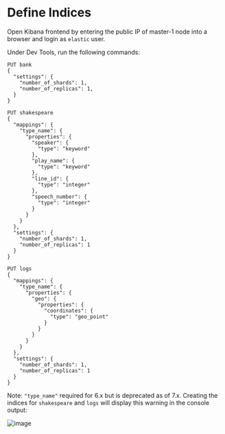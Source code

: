 # Define Indices
Open Kibana frontend by entering the public IP of master-1 node into a browser and login as `elastic` user.

Under Dev Tools, run the following commands:

```
PUT bank
{
  "settings": {
    "number_of_shards": 1,
    "number_of_replicas": 1,
  }
}
```
```
PUT shakespeare
{
  "mappings": {
    "type_name": {
      "properties": {
        "speaker": {
          "type": "keyword"
        },
        "play_name": {
          "type": "keyword"
        },
        "line_id": {
          "type": "integer"
        },
        "speech_number": {
          "type": "integer"
        }
      }
    }
  },
  "settings": {
    "number_of_shards": 1,
    "number_of_replicas": 1
  }
}
```
```
PUT logs
{
  "mappings": {
    "type_name": {
      "properties": {
        "geo": {
          "properties": {
            "coordinates": {
              "type": "geo_point"
            }
          }
        }
      }
    }
  },
  "settings": {
    "number_of_shards": 1,
    "number_of_replicas": 1
  }
}
```

Note: `"type_name"` required for 6.x but is deprecated as of 7.x. Creating the indices for `shakespeare` and `logs` will display this warning in the console output:

![image](https://user-images.githubusercontent.com/104564793/174551170-4712ffdd-4396-47f2-a3d1-f4ef832cdec0.png)
